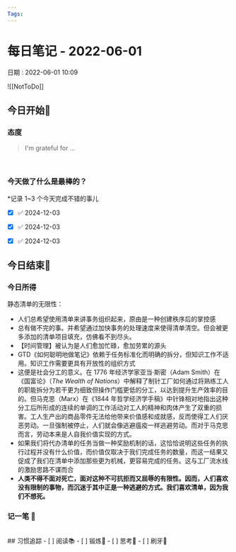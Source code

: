 ```yaml
---
Tags: 
---
```

# 每日笔记 - 2022-06-01
日期 : 2022-06-01 10:09

![[NotToDo]]

## 今日开始🌅    
### 态度
> I'm grateful for ...

<br>

### 今天做了什么是最棒的？
*记录 1~3 个今天完成不错的事儿
- [x]  ✅ 2024-12-03
- [x]  ✅ 2024-12-03
- [x]  ✅ 2024-12-03



## 今日结束🎴
### 今日所得
静态清单的无限性：
- 人们总希望使用清单来讲事务组织起来，原由是一种创建秩序后的掌控感
- 总有做不完的事。并希望通过加快事务的处理速度来使得清单清空。但会被更多添加的清单项目填充，仿佛看不到尽头。
- 【时间管理】被认为是人们愈加忙碌，愈加劳累的源头
- GTD《如何聪明地做笔记》依赖于任务标准化而明确的拆分，但知识工作不适用。知识工作需要更具有开放性的组织方式
- 这便是社会分工的意义。在 1776 年经济学家亚当·斯密（Adam Smith）在《国富论》（_The Wealth of Nations_）中解释了制针工厂如何通过将熟练工人的职能拆分为若干更为细致但操作门槛更低的分工，以达到提升生产效率的目的。但马克思（Marx）在《1844 年哲学经济学手稿》中针锋相对地指出这种分工后所形成的连续的单调的工作活动对工人的精神和肉体产生了双重的损害。工人生产出的商品零件无法给他带来价值感和成就感，反而使得工人们厌恶劳动。一旦强制被停止，人们就会像逃避瘟疫一样逃避劳动。而对于马克思而言，劳动本来是人自我价值实现的方式。
- 如果我们将代办清单的任务当做一种奖励机制的话，这恰恰说明这些任务的执行过程并没有什么价值，而价值仅取决于我们完成任务的数量，而这一结果又促成了我们在清单中添加那些更为机械，更容易完成的任务。这与工厂流水线的激励思路不谋而合
- **人类不得不面对死亡，面对这种不可抗拒而又屈辱的有限性。因而，人们喜欢没有限制的事物，而沉迷于其中正是一种逃避的方式。我们喜欢清单，因为我们不想死。**

### 记一笔 📝


<br>
## 习惯追踪
- [ ] 阅读📚 
- [ ] 锻炼🥊
- [ ] 思考🧠
- [ ] 刷牙🦷